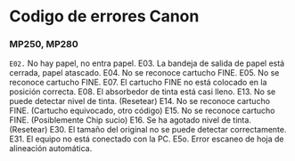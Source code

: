 <!-- TITLE: Codigo Errores Canon -->
<!-- SUBTITLE: A quick summary of Codigo Errores Canon -->

# Codigo de errores Canon
### MP250, MP280


`E02.` No hay papel, no entra papel.
E03. La bandeja de salida de papel está cerrada, papel atascado.
E04. No se reconoce cartucho FINE.
E05. No se reconoce cartucho FINE.
E07. El cartucho FINE no está colocado en la posición correcta.
E08. El absorbedor de tinta está casi lleno.
E13. No se puede detectar nivel de tinta. (Resetear)
E14. No se reconoce cartucho FINE. (Cartucho equivocado, otro código)
E15. No se reconoce cartucho FINE. (Posiblemente Chip sucio)
E16. Se ha agotado nivel de tinta. (Resetear)
E30. El tamaño del original no se puede detectar correctamente.
E31. El equipo no está conectado con la PC.
E5o. Error escaneo de hoja de alineación automática.
